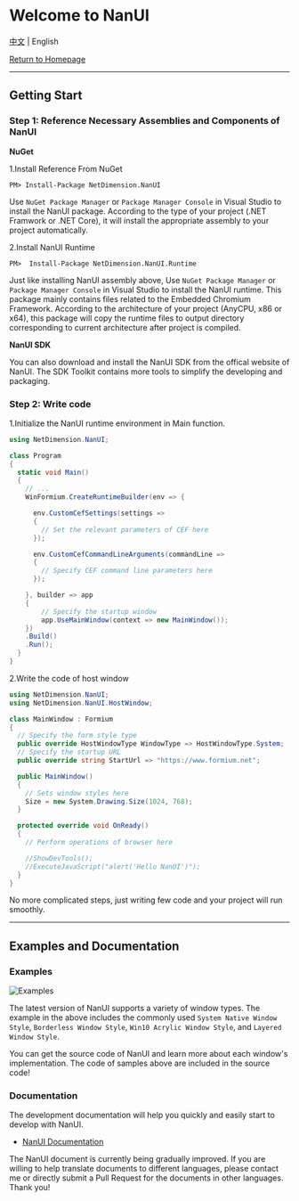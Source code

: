 # Welcome to NanUI

[中文](README.md) | English


[Return to Homepage](../README.en-US.md) 

---


## Getting Start

### Step 1: Reference Necessary Assemblies and Components of NanUI

**NuGet**

1.Install Reference From NuGet

```
PM> Install-Package NetDimension.NanUI
```

Use `NuGet Package Manager` or `Package Manager Console` in Visual Studio to install the NanUI package. According to the type of your project (.NET Framwork or .NET Core), it will install the appropriate assembly to your project automatically.

2.Install NanUI Runtime

```
PM>  Install-Package NetDimension.NanUI.Runtime
```

Just like installing NanUI assembly above, Use `NuGet Package Manager` or `Package Manager Console` in Visual Studio to install the NanUI runtime. This package mainly contains files related to the Embedded Chromium Framework.
According to the architecture of your project (AnyCPU, x86 or x64), this package will copy the runtime files to output directory corresponding to current architecture after project is compiled.

**NanUI SDK**

You can also download and install the NanUI SDK from the offical website of NanUI. The SDK Toolkit contains more tools to simplify the developing and packaging.

### Step 2: Write code

1.Initialize the NanUI runtime environment in Main function.

```C#
using NetDimension.NanUI;

class Program
{
  static void Main()
  {
    // ...
    WinFormium.CreateRuntimeBuilder(env => {

      env.CustomCefSettings(settings =>
      {
        // Set the relevant parameters of CEF here
      });

      env.CustomCefCommandLineArguments(commandLine =>
      {
        // Specify CEF command line parameters here
      });

    }, builder => app
    {
        // Specify the startup window
        app.UseMainWindow(context => new MainWindow());
    })
    .Build()
    .Run();
  }
}

```

2.Write the code of host window

```C#
using NetDimension.NanUI;
using NetDimension.NanUI.HostWindow;

class MainWindow : Formium
{
  // Specify the form style type
  public override HostWindowType WindowType => HostWindowType.System;
  // Specify the startup URL
  public override string StartUrl => "https://www.formium.net";

  public MainWindow()
  {
    // Sets window styles here
    Size = new System.Drawing.Size(1024, 768);
  }

  protected override void OnReady()
  {
    // Perform operations of browser here

    //ShowDevTools();
    //ExecuteJavaScript("alert('Hello NanUI')");
  }
}

```

No more complicated steps, just writing few code and your project will run smoothly.

---

## Examples and Documentation

### Examples

![Examples](images/preview-animation.png)

The latest version of NanUI supports a variety of window types. The example in the above includes the commonly used `System Native Window Style`, `Borderless Window Style`, `Win10 Acrylic Window Style`, and `Layered Window Style`.

You can get the source code of NanUI and learn more about each window's implementation. The code of samples above are included in the source code!

### Documentation

The development documentation will help you quickly and easily start to develop with NanUI.

- [NanUI Documentation](documentation.md)

The NanUI document is currently being gradually improved. If you are willing to help translate documents to different languages, please contact me or directly submit a Pull Request for the documents in other languages. Thank you!

